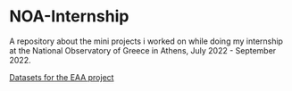 # NOA-Internship

A repository about the mini projects i worked on while doing my internship at the National Observatory of Greece in Athens, July 2022 - September 2022.

[Datasets for the EAA project](https://upatrasgr-my.sharepoint.com/:f:/g/personal/up1068622_upatras_gr/EtUS7rCXZvxBjdBPXPTVpasBevSE1mRUGMUM7RWZBXxXLw?e=gPj4To)
